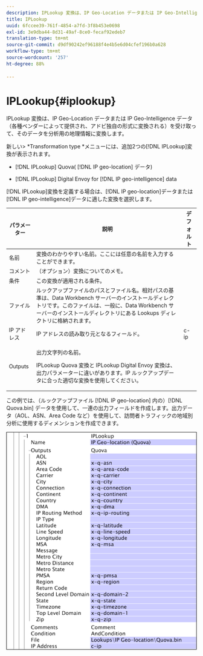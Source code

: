 ```yaml
---
description: IPLookup 変換は、IP Geo-Location データまたは IP Geo-Intelligence データ（各種ベンダーによって提供され、アドビ独自の形式に変換される）を受け取って、そのデータを分析用の地理情報に変換します。
title: IPLookup
uuid: 6fccee39-761f-4854-a7fd-3f8b453e0698
exl-id: 3e9dba44-8d31-49af-8ce0-fecaf92edeb7
translation-type: tm+mt
source-git-commit: d9df90242ef96188f4e4b5e6d04cfef196b0a628
workflow-type: tm+mt
source-wordcount: '257'
ht-degree: 88%

---
```


# IPLookup{#iplookup}

IPLookup 変換は、IP Geo-Location データまたは IP Geo-Intelligence データ（各種ベンダーによって提供され、アドビ独自の形式に変換される）を受け取って、そのデータを分析用の地理情報に変換します。

新しい> *Transformation type *メニューには、追加2つの[!DNL IPLookup]変換が表示されます。

* [!DNL IPLookup] Quova( [!DNL IP geo-location] データ)

* [!DNL IPLookup] Digital Envoy for  [!DNL IP geo-intelligence] data

[!DNL IPLookup]変換を定義する場合は、[!DNL IP geo-location]データまたは[!DNL IP geo-intelligence]データに適した変換を選択します。

<table id="table_C438A30AB5E64160A5C486D6887B1D7E"> 
 <thead> 
  <tr> 
   <th colname="col1" class="entry"> パラメーター </th> 
   <th colname="col2" class="entry"> 説明 </th> 
   <th colname="col3" class="entry"> デフォルト </th> 
  </tr> 
 </thead>
 <tbody> 
  <tr> 
   <td colname="col1"> 名前 </td> 
   <td colname="col2"> 変換のわかりやすい名前。ここには任意の名前を入力することができます。 </td> 
   <td colname="col3"> </td> 
  </tr> 
  <tr> 
   <td colname="col1"> コメント </td> 
   <td colname="col2"> （オプション）変換についてのメモ。 </td> 
   <td colname="col3"> </td> 
  </tr> 
  <tr> 
   <td colname="col1"> 条件 </td> 
   <td colname="col2"> この変換が適用される条件。 </td> 
   <td colname="col3"> </td> 
  </tr> 
  <tr> 
   <td colname="col1"> ファイル </td> 
   <td colname="col2"> ルックアップファイルのパスとファイル名。相対パスの基準は、Data Workbench サーバーのインストールディレクトリです。このファイルは、一般に、Data Workbench サーバーのインストールディレクトリにある Lookups ディレクトリに格納されます。 </td> 
   <td colname="col3"> </td> 
  </tr> 
  <tr> 
   <td colname="col1"> IP アドレス </td> 
   <td colname="col2"> IP アドレスの読み取り元となるフィールド。 </td> 
   <td colname="col3"> c-ip </td> 
  </tr> 
  <tr> 
   <td colname="col1"> Outputs </td> 
   <td colname="col2"> <p>出力文字列の名前。 </p> <p> <span class="wintitle">IPLookup</span> Quova 変換と <span class="wintitle">IPLookup</span> Digital Envoy 変換は、出力パラメーターに違いがあります。IP ルックアップデータに合った適切な変換を使用してください。 </p> </td> 
   <td colname="col3"> </td> 
  </tr> 
 </tbody> 
</table>

この例では、（ルックアップファイル [!DNL IP geo-location] 内の）[!DNL Quova.bin] データを使用して、一連の出力フィールドを作成します。出力データ（AOL、ASN、Area Code など）を使用して、訪問者トラフィックの地域別分析に使用するディメンションを作成できます。

![](assets/cfg_TransformationType_IPLookup.png)

